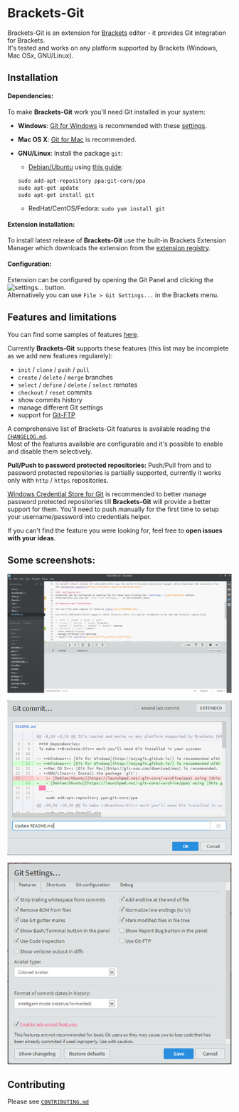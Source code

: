 # Brackets-Git

Brackets-Git is an extension for [Brackets](http://brackets.io/) editor - it provides Git integration for Brackets.  
It's tested and works on any platform supported by Brackets (Windows, Mac OSx, GNU/Linux).

## Installation

#### Dependencies:
To make **Brackets-Git** work you'll need Git installed in your system:

- **Windows**: [Git for Windows](http://msysgit.github.io/) is recommended with these [settings](https://raw.github.com/zaggino/brackets-git/master/screenshots/gitInstall.png).
- **Mac OS X**: [Git for Mac](http://git-scm.com/download/mac) is recommended.
- **GNU/Linux**: Install the package `git`:
   - [Debian/Ubuntu](https://launchpad.net/~git-core/+archive/ppa) using [this guide](http://askmetutorials.blogspot.com.au/2014/03/install-git-191-on-ubuntu-linuxmint.html):
   
   ```
   sudo add-apt-repository ppa:git-core/ppa
   sudo apt-get update
   sudo apt-get install git
   ```  
   
   - RedHat/CentOS/Fedora: `sudo yum install git`

#### Extension installation:
To install latest release of **Brackets-Git** use the built-in Brackets Extension Manager which downloads the extension from the [extension registry](https://brackets-registry.aboutweb.com/).

#### Configuration:
Extension can be configured by opening the Git Panel and clicking the ![settings...][settingsIcon] button.  
Alternatively you can use `File > Git Settings...` in the Brackets menu.

## Features and limitations

You can find some samples of features [here](docs/FEATURES.md).

Currently **Brackets-Git** supports these features (this list may be incomplete as we add new features regularely):

- `init` / `clone` / `push` / `pull`
- `create` / `delete` / `merge` branches
- `select` / `define` / `delete` / `select` remotes
- `checkout` / `reset` commits
- show commits history
- manage different Git settings
- support for [Git-FTP](http://git-ftp.github.io/git-ftp/)

A comprehensive list of Brackets-Git features is available reading the [`CHANGELOG.md`](CHANGELOG.md).  
Most of the features available are configurable and it's possible to enable and disable them selectively.

**Pull/Push to password protected repositories:**
Push/Pull from and to password protected repositories is partially supported, currently it works only with `http` / `https` repositories.

[Windows Credential Store for Git](http://gitcredentialstore.codeplex.com/) is recommended to better manage password protected repositories till **Brackets-Git** will provide a better support for them.
You'll need to push manually for the first time to setup your username/password into credentials helper.

If you can't find the feature you were looking for, feel free to **open issues with your ideas**.

## Some screenshots:

![main](screenshots/main.jpg)

![commit dialog](screenshots/commitDialog.jpg)

![settings dialog](screenshots/settingsDialog.jpg)

## Contributing

Please see [`CONTRIBUTING.md`](CONTRIBUTING.md)


[settingsIcon]: https://cloud.githubusercontent.com/assets/5382443/2535525/c0e254b0-b58f-11e3-9be3-9024641e5a2a.png
